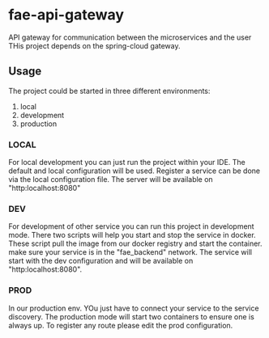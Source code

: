 # fae-api-gateway

API gateway for communication between the microservices and the user
THis project depends on the spring-cloud gateway.

## Usage

The project could be started in three different environments:

1. local
2. development
3. production

### LOCAL

For local development you can just run the project within your IDE.
The default and local configuration will be used. Register a service can be done via the local configuration file.
The server will be available on "http:localhost:8080"

### DEV

For development of other service you can run this project in development mode. There two scripts will help you start
and stop the service in docker. These script pull the image from our docker registry and start the container.
make sure your service is in the "fae_backend" network.
The service will start with the dev configuration and will be available on "http:localhost:8080".

### PROD

In our production env. YOu just have to connect your service to the service discovery.
The production mode will start two containers to ensure one is always up.
To register any route please edit the prod configuration.
